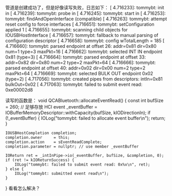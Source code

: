 管道是创建成功了，但是好像读写失败，日志如下：
[    4.716233]: tommybt: init in
[    4.716239]: tommybt: probe in
[    4.716245]: tommybt: start in
[    4.716253]: tommybt: findAndOpenInterface (compatible)
[    4.716263]: tommybt: attempt reset config to force interfaces
[    4.716651]: tommybt: setConfiguration applied 1
[    4.716655]: tommybt: scanning child objects for IOUSBHostInterface
[    4.716657]: tommybt: fallback to manual parsing of configuration descriptor
[    4.716658]: tommybt: config wTotalLength = 185
[    4.716660]: tommybt: parsed endpoint at offset 26: addr=0x81 dir=0x80 num=1 type=3 maxPkt=16
[    4.716662]: tommybt: selected INT IN endpoint 0x81 (type=3)
[    4.716664]: tommybt: parsed endpoint at offset 33: addr=0x82 dir=0x80 num=2 type=2 maxPkt=64
[    4.716666]: tommybt: parsed endpoint at offset 40: addr=0x02 dir=0x00 num=2 type=2 maxPkt=64
[    4.716669]: tommybt: selected BULK OUT endpoint 0x02 (type=2)
[    4.717056]: tommybt: created pipes from descriptors: intIn=0x81 bulkOut=0x02
[    4.717063]: tommybt: failed to submit event read: 0xe00002d8

读写的函数是：
void QCABluetooth::allocateEventRead() {
    const int bufSize = 260; // 足够存放 HCI event
    _eventBuffer = IOBufferMemoryDescriptor::withCapacity(bufSize, kIODirectionIn);
    if (!_eventBuffer) {
        IOLog("tommybt: failed to allocate event buffer\n");
        return;
    }

    IOUSBHostCompletion completion;
    completion.owner     = this;
    completion.action    = sEventReadComplete;
    completion.parameter = nullptr; // use member _eventBuffer

    IOReturn ret = _intInPipe->io(_eventBuffer, bufSize, &completion, 0);
    if (ret != kIOReturnSuccess) {
        IOLog("tommybt: failed to submit event read: 0x%x\n", ret);
    } else {
        IOLog("tommybt: submitted event read\n");
    }
}
看看怎么解决？
